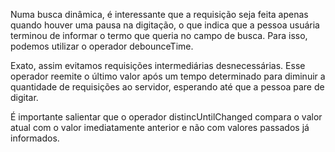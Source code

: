 Numa busca dinâmica, é interessante que a requisição seja feita apenas quando houver uma pausa na digitação, o que indica que a pessoa usuária terminou de informar o termo que queria no campo de busca. Para isso, podemos utilizar o operador debounceTime.


Exato, assim evitamos requisições intermediárias desnecessárias. Esse operador reemite o último valor após um tempo determinado para diminuir a quantidade de requisições ao servidor, esperando até que a pessoa pare de digitar.



É importante salientar que o operador distincUntilChanged compara o valor atual com o valor imediatamente anterior e não com valores passados já informados.
